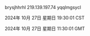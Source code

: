 brysjhhrhl 219.139.197.74 yqqlmgsycl

2024年 10月 27日 星期日 19:30:01 CST

2024年 10月 27日 星期日 11:30:01 GMT
